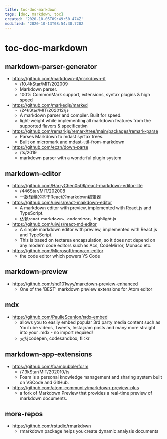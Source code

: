 ```yaml
---
title: toc-doc-markdown
tags: [doc, markdown, toc]
created: '2020-10-05T09:49:50.474Z'
modified: '2020-10-13T08:54:38.720Z'
---
```


# toc-doc-markdown

## markdown-parser-generator

- https://github.com/markdown-it/markdown-it
  - /10.4kStar/MIT/202009
  - Markdown parser. 
  - 100% CommonMark support, extensions, syntax plugins & high speed
- https://github.com/markedjs/marked
  - /24kStar/MIT/202012/js
  - A markdown parser and compiler. Built for speed.
  - light-weight while implementing all markdown features from the supported flavors & specification
- https://github.com/remarkjs/remark/tree/main/packages/remark-parse
  - Parses Markdown to mdast syntax trees. 
  - Built on micromark and mdast-util-from-markdown
- https://github.com/eczn/down-parse
  - /ts/2019
  - markdown parser with a wonderful plugin system

## markdown-editor

- https://github.com/HarryChen0506/react-markdown-editor-lite
  - /446Star/MIT/202008
  - 一款轻量的基于React的markdown编辑器
- https://github.com/uiwjs/react-markdown-editor
  - A markdown editor with preview, implemented with React.js and TypeScript.
  - 依赖react-markdown、codemirror、highlight.js
- https://github.com/uiwjs/react-md-editor
  - A simple markdown editor with preview, implemented with React.js and TypeScript.
  - This is based on textarea encapsulation, so it does not depend on any modern code editors such as Acs, CodeMirror, Monaco etc.
- https://github.com/Microsoft/monaco-editor
  - the code editor which powers VS Code

## markdown-preview

- https://github.com/shd101wyy/markdown-preview-enhanced
  - One of the 'BEST' markdown preview extensions for Atom editor

## mdx

- https://github.com/PaulieScanlon/mdx-embed
  - allows you to easily embed popular 3rd party media content such as YouTube videos, Tweets, Instagram posts and many more straight into your .mdx - no import required!
  - 支持codepen, codesandbox, flickr

## markdown-app-extensions

- https://github.com/foambubble/foam
  - /7.3kStar/MIT/202010/ts
  - Foam is a personal knowledge management and sharing system built on VSCode and GitHub.
- https://github.com/atom-community/markdown-preview-plus
  - a fork of Markdown Preview that provides a real-time preview of markdown documents.

## more-repos

- https://github.com/rstudio/rmarkdown
  - rmarkdown package helps you create dynamic analysis documents
